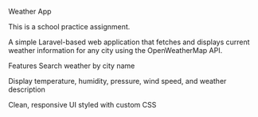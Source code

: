 Weather App

This is a school practice assignment.

A simple Laravel-based web application that fetches and displays current weather information for any city using the OpenWeatherMap API.

Features
Search weather by city name

Display temperature, humidity, pressure, wind speed, and weather description

Clean, responsive UI styled with custom CSS
